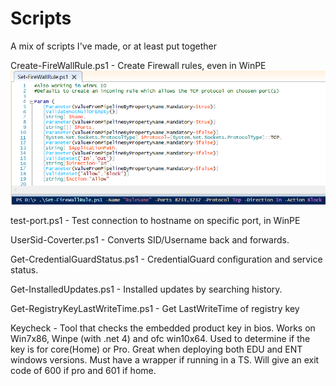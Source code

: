 # Scripts
A mix of scripts I've made, or at least put together

Create-FireWallRule.ps1 - Create Firewall rules, even in WinPE
![alt text](https://raw.githubusercontent.com/MattiasC85/Scripts/master/CreateFWRule.png)

test-port.ps1  - Test connection to hostname on specific port, in WinPE

UserSid-Coverter.ps1 - Converts SID/Username back and forwards.

Get-CredentialGuardStatus.ps1 - CredentialGuard configuration and service status.

Get-InstalledUpdates.ps1 - Installed updates by searching history.

Get-RegistryKeyLastWriteTime.ps1 - Get LastWriteTime of registry key

Keycheck - Tool that checks the embedded product key in bios. Works on Win7x86, Winpe (with .net 4) and ofc win10x64.
Used to determine if the key is for core(Home) or Pro. Great when deploying both EDU and ENT windows versions.
Must have a wrapper if running in a TS. Will give an exit code of 600 if pro and 601 if home.
